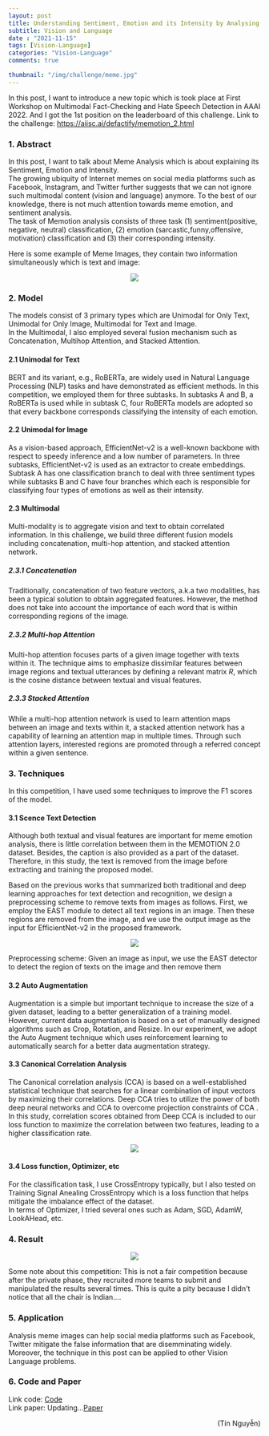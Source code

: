 ```yaml
---
layout: post
title: Understanding Sentiment, Emotion and its Intensity by Analysing Meme Images
subtitle: Vision and Language
date : "2021-11-15"
tags: [Vision-Language]
categories: "Vision-Language"
comments: true

thumbnail: "/img/challenge/meme.jpg"
---
```

In this post, I want to introduce a new topic which is took place at First Workshop on ​Multimodal Fact-Checking and Hate Speech Detection in AAAI 2022. And I got the 1st position on the leaderboard of this challenge. Link to the challenge: https://aiisc.ai/defactify/memotion_2.html

### 1. Abstract
In this post, I want to talk about Meme Analysis which is about explaining its Sentiment, Emotion and Intensity. <br/>
The growing ubiquity of Internet memes on social media platforms such as Facebook, Instagram, and Twitter further suggests that we can not ignore such multimodal content (vision and language) anymore. To the best of our knowledge, there is not much attention towards meme emotion, and sentiment analysis. <br/>
The task of Memotion analysis consists of three task (1) sentiment(positive, negative, neutral) classification, (2) emotion (sarcastic,funny,offensive, motivation) classification and (3) their corresponding intensity. <br/>

Here is some example of Meme Images, they contain two information simultaneously which is text and image: <br/>

<p align="center">
  <img src="/img/challenge/meme_example.png">
</p>

### 2. Model
The models consist of 3 primary types which are Unimodal for Only Text, Unimodal for Only Image, Multimodal for Text and Image.<br/>
In the Multimodal, I also employed several fusion mechanism such as Concatenation, Multihop Attention, and Stacked Attention. <br/>
#### 2.1 Unimodal for Text
BERT and its variant, e.g., RoBERTa, are widely used in Natural Language Processing (NLP) tasks and have demonstrated as efficient methods. In this competition, we employed them for three subtasks. In subtasks A and B, a RoBERTa is used while in subtask C, four RoBERTa models are adopted so that every backbone corresponds classifying the intensity of each emotion.

#### 2.2 Unimodal for Image
As a vision-based approach, EfficientNet-v2 is a well-known backbone with respect to speedy inference and a low number of parameters. In three subtasks, EfficientNet-v2 is used as an extractor to create embeddings. Subtask A has one classification branch to deal with three sentiment types while subtasks B and C have four branches which each is responsible for classifying four types of emotions as well as their intensity.

#### 2.3 Multimodal
Multi-modality is to aggregate vision and text to obtain correlated information. In this challenge, we build three different fusion models including concatenation, multi-hop attention, and stacked attention network.
##### 2.3.1 Concatenation
Traditionally, concatenation of two feature vectors, a.k.a two modalities, has been a typical solution to obtain aggregated features. However, the method does not take into account the importance of each word that is within corresponding regions of the image. 

##### 2.3.2 Multi-hop Attention
Multi-hop attention focuses parts of a given image together with texts within it. The technique aims to emphasize dissimilar features between image regions and textual utterances by defining a relevant matrix $R$, which is the cosine distance between textual and visual features. 

##### 2.3.3 Stacked Attention
While a multi-hop attention network is used to learn attention maps between an image and texts within it, a stacked attention network has a capability of learning an attention map in multiple times. Through such attention layers, interested regions are promoted through a referred concept within a given sentence. 

### 3. Techniques
In this competition, I have used some techniques to improve the F1 scores of the model.

#### 3.1 Scence Text Detection
Although both textual and visual features are important for meme emotion analysis, there is little correlation between them in the MEMOTION 2.0 dataset. Besides, the caption is also provided as a part of the dataset. Therefore, in this study, the text is removed from the image before extracting and training the proposed model.

Based on the previous works that summarized both traditional and deep learning approaches for text detection and recognition, we design a preprocessing scheme to remove texts from images as follows. First, we employ the EAST module to detect all text regions in an image. Then these regions are removed from the image, and we use the output image as the input for EfficientNet-v2 in the proposed framework.

<p align="center">
  <img src="/img/challenge/meme_preproc.png">
</p>
Preprocessing scheme: Given an image as input, we use the EAST detector to detect the region of texts on the image and then remove them

#### 3.2 Auto Augmentation 
Augmentation is a simple but important technique to increase the size of a given dataset, leading to a better generalization of a training model. However, current data augmentation is based on a set of manually designed algorithms such as Crop, Rotation, and Resize. In our experiment, we adopt the Auto Augment technique which uses reinforcement learning to automatically search for a better data augmentation strategy.

#### 3.3 Canonical Correlation Analysis
The Canonical correlation analysis (CCA) is based on a well-established statistical technique that searches for a linear combination of input vectors by maximizing their correlations. Deep CCA tries to utilize the power of both deep neural networks and CCA to overcome projection constraints of CCA . In this study, correlation scores obtained from Deep CCA is included to our loss function to maximize the correlation between two features, leading to a higher classification rate.

<p align="center">
  <img src="/img/challenge/cca.png">
</p>

#### 3.4 Loss function, Optimizer, etc
For the classification task, I use CrossEntropy typically, but I also tested on Training Signal Anealing CrossEntropy which is a loss function that helps mitigate the imbalance effect of the dataset. <br/>
In terms of Optimizer, I tried several ones such as Adam, SGD, AdamW, LookAHead, etc.

### 4. Result
<p align="center">
  <img src="/img/challenge/meme_result.png">
</p>
Some note about this competition: This is not a fair competition because after the private phase, they recruited more teams to submit and manipulated the results several times. This is quite a pity because I didn't notice that all the chair is Indian....

### 5. Application
Analysis meme images can help social media platforms such as Facebook, Twitter mitigate the false information that are disemminating widely.<br/>
Moreover, the technique in this post can be applied to other Vision Language problems.

### 6. Code and Paper
Link code: [Code](https://github.com/ngthanhtin/Memotion2_AAAI_WS_2022) <br/>
Link paper: Updating...[Paper](https://github.com/ngthanhtin/Memotion2_AAAI_WS_2022)

<div style="text-align: right"> (Tín Nguyễn) </div>
